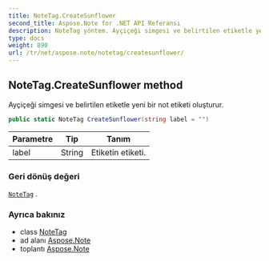 ```yaml
---
title: NoteTag.CreateSunflower
second_title: Aspose.Note for .NET API Referansı
description: NoteTag yöntem. Ayçiçeği simgesi ve belirtilen etiketle yeni bir not etiketi oluşturur.
type: docs
weight: 890
url: /tr/net/aspose.note/notetag/createsunflower/
---
```

## NoteTag.CreateSunflower method

Ayçiçeği simgesi ve belirtilen etiketle yeni bir not etiketi oluşturur.

```csharp
public static NoteTag CreateSunflower(string label = "")
```

| Parametre | Tip | Tanım |
| --- | --- | --- |
| label | String | Etiketin etiketi. |

### Geri dönüş değeri

[`NoteTag`](../) .

### Ayrıca bakınız

* class [NoteTag](../)
* ad alanı [Aspose.Note](../../notetag/)
* toplantı [Aspose.Note](../../../)


